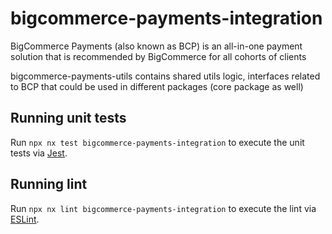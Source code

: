 # bigcommerce-payments-integration

BigCommerce Payments (also known as BCP) is an all-in-one payment solution that is recommended by BigCommerce for all cohorts of clients

bigcommerce-payments-utils contains shared utils logic, interfaces related to BCP that could be used in different packages (core package as well)

## Running unit tests

Run `npx nx test bigcommerce-payments-integration` to execute the unit tests via [Jest](https://jestjs.io).

## Running lint

Run `npx nx lint bigcommerce-payments-integration` to execute the lint via [ESLint](https://eslint.org/).
